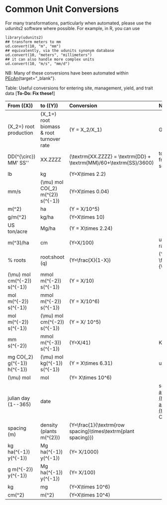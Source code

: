 
# Common Unit Conversions

For many transformations, particularly when automated, please use the udunits2 software where possible. For example, in R, you can use

    library(udunits2)
    ## transform meters to mm
    ud.convert(10, "m", "mm")
    ## equivalently, via the udunits synonym database
    ud.convert(10, "meters", "millimeters")
    ## it can also handle more complex units
    ud.convert(10, "m/s", "mm/d")

NB: Many of these conversions have been automated within [PEcAn](https://github.com/PecanProject/pecan){target="_blank"}.


Table: Useful conversions for entering site, management, yield, and trait data [**To-Do: Fix these!**]

| From (\(X\)) | to (\(Y\)) | Conversion | Notes |
|:-----------|:---------|:-----------|:------|
| \(X_2=\) root production | \(X_1=\) root biomass & root turnover rate | \(Y = X_2/X_1\) | Gill (2000) |
| DD\(^{\circ}\) MM' SS'' | XX.ZZZZ | \(\textrm{XX.ZZZZ} = \textrm{DD} + \textrm{MM}/60+\textrm{SS}/3600\) | to convert latitude or longitude from degrees, minutes, seconds to  decimal degrees |
| lb | kg | \(Y=X\times 2.2\) | |
| mm/s | \(\mu\) mol CO\(_2\) m\(^{2}\) s\(^{-1}\) | \(Y=X\times 0.04\) | |
| m\(^2\) | ha | \(Y = X/10^5\) | |
| g/m\(^2\) | kg/ha | \(Y=X\times 10\) | |
| US ton/acre | Mg/ha | \(Y = X\times 2.24\) | |
| m\(^3\)/ha | cm | \(Y=X/100\) | units used for irrigation and rainfall |
| % roots | root:shoot (q) | \(Y=\frac{X}{1-X}\) | \(\% \text{roots} = \frac{\text{root biomass}}{\text{total biomass}}\) |
| \(\mu\) mol cm\(^{-2}\) s\(^{-1}\) | mmol m\(^{-2}\) s\(^{-1}\) | \(Y = X/10\) | |
| mol m\(^{-2}\) s\(^{-1}\) | mmol m\(^{-2}\) s\(^{-1}\) | \(Y = X/10^6\) | |
| mol  m\(^{-2}\) s\(^{-1}\) | \(\mu\) mol cm\(^{-2}\) s\(^{-1}\) | \(Y = X/ 10^5\) | |
| mm s\(^{-2}\) | mmol m\(^{-3}\) s\(^{-1}\) | \(Y=X/41\) | Korner et al. [1988] |
| mg CO\(_2\) g\(^{-1}\) h\(^{-1}\) | \(\mu\) mol kg\(^{-1}\) s\(^{-1}\) | \(Y = X\times 6.31\) | used for root\_respiration\_rate |
| \(\mu\) mol | mol | \(Y= X\times 10^6\) | |
| julian day (1--365) | date | | see [https://www-air.larc.nasa.gov/tools/jday.htm](https://www-air.larc.nasa.gov/tools/jday.htm){target="_blank"} (NASA Julian Calendar)
| spacing (m) | density (plants m\(^{2}\)) | \(Y=\frac{1}{\textrm{row spacing}\times\textrm{plant spacing}}\)  | |
| kg ha\(^{-1}\) y\(^{-1}\) | Mg ha\(^{-1}\) y\(^{-1}\) | \(Y= X/1000\) | |
| g m\(^{-2}\) y\(^{-1}\) | Mg ha\(^{-1}\) y\(^{-1}\)  | \(Y= X/100\) | |
| kg | mg | \(Y=X\times 10^6\) | |
| cm\(^2\)  | m\(^2\) | \(Y=X\times 10^4\)  | |

